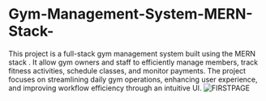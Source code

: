 # Gym-Management-System-MERN-Stack-
This project is a full-stack gym management system built using the MERN stack . It allow gym owners and staff to efficiently manage members, track fitness activities, schedule classes, and monitor payments. The project focuses on streamlining daily gym operations, enhancing user experience, and improving workflow efficiency through an intuitive UI.
![FIRSTPAGE](https://github.com/user-attachments/assets/9b98f711-40fa-4aa9-b876-96d0d4b35d62)
